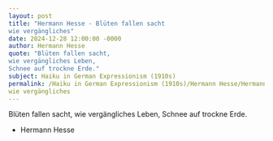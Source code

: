 ```yaml
---
layout: post
title: "Hermann Hesse - Blüten fallen sacht 
wie vergängliches"
date: 2024-12-28 12:00:00 -0000
author: Hermann Hesse
quote: "Blüten fallen sacht, 
wie vergängliches Leben, 
Schnee auf trockne Erde."
subject: Haiku in German Expressionism (1910s)
permalink: /Haiku in German Expressionism (1910s)/Hermann Hesse/Hermann Hesse - Blüten fallen sacht 
wie vergängliches
---
```


Blüten fallen sacht, 
wie vergängliches Leben, 
Schnee auf trockne Erde.

- Hermann Hesse
